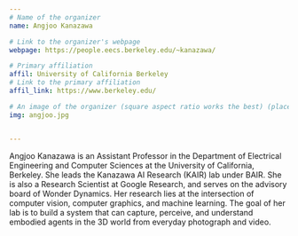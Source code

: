 ```yaml
---
# Name of the organizer
name: Angjoo Kanazawa

# Link to the organizer's webpage
webpage: https://people.eecs.berkeley.edu/~kanazawa/

# Primary affiliation
affil: University of California Berkeley
# Link to the primary affiliation
affil_link: https://www.berkeley.edu/

# An image of the organizer (square aspect ratio works the best) (place in the `assets/img/organizers` directory)
img: angjoo.jpg


---
```


Angjoo Kanazawa is an Assistant Professor in the Department of Electrical Engineering and Computer Sciences at the University of California, Berkeley. She leads the Kanazawa AI Research (KAIR) lab under BAIR. She is also a Research Scientist at Google Research, and serves on the advisory board of Wonder Dynamics. Her research lies at the intersection of computer vision, computer graphics, and machine learning. The goal of her lab is to build a system that can capture, perceive, and understand embodied agents in the 3D world from everyday photograph and video.
